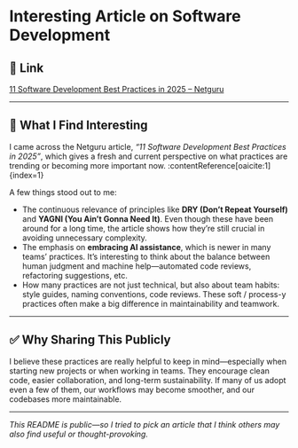 # Interesting Article on Software Development

## 🔗 Link

[11 Software Development Best Practices in 2025 – Netguru](https://www.netguru.com/blog/best-software-development-practices)

---

## 🧐 What I Find Interesting

I came across the Netguru article, *“11 Software Development Best Practices in 2025”*, which gives a fresh and current perspective on what practices are trending or becoming more important now. :contentReference[oaicite:1]{index=1}

A few things stood out to me:

- The continuous relevance of principles like **DRY (Don’t Repeat Yourself)** and **YAGNI (You Ain’t Gonna Need It)**. Even though these have been around for a long time, the article shows how they’re still crucial in avoiding unnecessary complexity.  
- The emphasis on **embracing AI assistance**, which is newer in many teams’ practices. It’s interesting to think about the balance between human judgment and machine help—automated code reviews, refactoring suggestions, etc.  
- How many practices are not just technical, but also about team habits: style guides, naming conventions, code reviews. These soft / process-y practices often make a big difference in maintainability and teamwork.  

---

## ✅ Why Sharing This Publicly

I believe these practices are really helpful to keep in mind—especially when starting new projects or when working in teams. They encourage clean code, easier collaboration, and long-term sustainability. If many of us adopt even a few of them, our workflows may become smoother, and our codebases more maintainable.

---

*This README is public—so I tried to pick an article that I think others may also find useful or thought-provoking.*  

